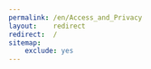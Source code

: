 ```yaml
---
permalink: /en/Access_and_Privacy
layout:    redirect
redirect:  /
sitemap:
    exclude: yes
---
```

